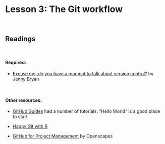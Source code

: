 Lesson 3: The Git workflow
================

<br>

## Readings

<br>

#### Required:

  - [Excuse me, do you have a moment to talk about version
    control?](https://peerj.com/preprints/3159/) by Jenny Bryan

<br>

#### Other resources:

  - [GitHub Guides](https://guides.github.com/) had a number of
    tutorials. “Hello World” is a good place to start

  - [Happy Git with R](https://happygitwithr.com/)

  - [GitHub for Project
    Management](https://openscapes.github.io/series/github-issues.html)
    by Openscapes
